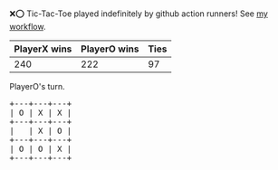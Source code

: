 :x::o: Tic-Tac-Toe played indefinitely by github action runners! See [my workflow](.github/workflows/play.yaml).

|PlayerX wins|PlayerO wins|Ties|
|-|-|-|
|240|222|97|

PlayerO's turn.

<pre>
+---+---+---+
| O | X | X |
+---+---+---+
|   | X | O |
+---+---+---+
| O | O | X |
+---+---+---+
</pre>